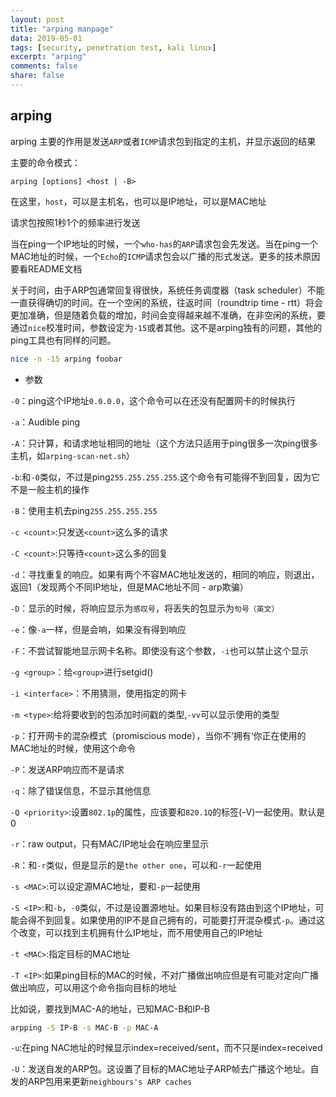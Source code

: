 ```yaml
---
layout: post
title: "arping manpage"
data: 2019-05-01
tags: [security, penetration test, kali linux]
excerpt: "arping"
comments: false
share: false
---
```


## arping

arping 主要的作用是发送`ARP`或者`ICMP`请求包到指定的主机，并显示返回的结果

主要的命令模式：

`arping [options] <host | -B>`

在这里，`host`，可以是主机名，也可以是IP地址，可以是MAC地址

请求包按照1秒1个的频率进行发送

当在ping一个IP地址的时候，一个`who-has`的`ARP`请求包会先发送。当在ping一个MAC地址的时候，一个`Echo`的`ICMP`请求包会以广播的形式发送。更多的技术原因要看README文档

关于时间，由于ARP包通常回复得很快，系统任务调度器（task scheduler）不能一直获得确切的时间。在一个空闲的系统，往返时间（roundtrip time - rtt）将会更加准确，但是随着负载的增加，时间会变得越来越不准确，在非空闲的系统，要通过`nice`校准时间，参数设定为`-15`或者其他。这不是arping独有的问题，其他的ping工具也有同样的问题。

```bash
nice -n -15 arping foobar
```

- 参数

`-0`：ping这个IP地址`0.0.0.0`，这个命令可以在还没有配置网卡的时候执行

`-a`：Audible ping

`-A`：只计算，和请求地址相同的地址（这个方法只适用于ping很多一次ping很多主机，如`arping-scan-net.sh`）

`-b`:和`-0`类似，不过是ping`255.255.255.255`.这个命令有可能得不到回复，因为它不是一般主机的操作

`-B`：使用主机去ping`255.255.255.255`

`-c <count>`:只发送`<count>`这么多的请求

`-C <count>`:只等待`<count>`这么多的回复

`-d`：寻找重复的响应。如果有两个不容MAC地址发送的，相同的响应，则退出，返回1（发现两个不同IP地址，但是MAC地址不同 - arp欺骗）

`-D`：显示的时候，将响应显示为`感叹号`，将丢失的包显示为`句号（英文）`

`-e`：像`-a`一样，但是会响，如果没有得到响应

`-F`：不尝试智能地显示网卡名称。即使没有这个参数，`-i`也可以禁止这个显示

`-g <group>`：给`<group>`进行setgid()

`-i <interface>`：不用猜测，使用指定的网卡

`-m <type>`:给将要收到的包添加时间戳的类型,`-vv`可以显示使用的类型

`-p`：打开网卡的混杂模式（promiscious mode），当你不’拥有‘你正在使用的MAC地址的时候，使用这个命令

`-P`：发送ARP响应而不是请求

`-q`：除了错误信息，不显示其他信息

`-Q <priority>`:设置`802.1p`的属性，应该要和`820.1Q`的标签(-V)一起使用。默认是0

`-r`：raw output，只有MAC/IP地址会在响应里显示

`-R`：和`-r`类似，但是显示的是`the other one`，可以和`-r`一起使用

`-s <MAC>`:可以设定源MAC地址，要和`-p`一起使用

`-S <IP>`:和`-b`，`-0`类似，不过是设置源地址。如果目标没有路由到这个IP地址，可能会得不到回复。如果使用的IP不是自己拥有的，可能要打开混杂模式`-p`。通过这个改变，可以找到主机拥有什么IP地址，而不用使用自己的IP地址

`-t <MAC>`:指定目标的MAC地址

`-T <IP>`:如果ping目标的MAC的时候，不对广播做出响应但是有可能对定向广播做出响应，可以用这个命令指向目标的地址

比如说，要找到MAC-A的地址，已知MAC-B和IP-B

```bash
arpping -S IP-B -s MAC-B -p MAC-A
```

`-u`:在ping NAC地址的时候显示index=received/sent，而不只是index=received

`-U`：发送自发的ARP包。这设置了目标的MAC地址子ARP帧去广播这个地址。自发的ARP包用来更新`neighbours's ARP caches`

